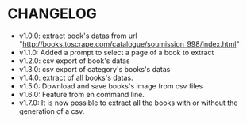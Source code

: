 # CHANGELOG

- v1.0.0: extract book's datas from url
"http://books.toscrape.com/catalogue/soumission_998/index.html"
- v1.1.0: Added a prompt to select a page of a book to extract
- v1.2.0: csv export of book's datas
- v1.3.0: csv export of category's books's datas 
- v1.4.0: extract of all books's datas.
- v1.5.0: Download and save books's image from csv files
- v1.6.0: Feature from en command line.
- v1.7.0: It is now possible to extract all the books with or without
the generation of a csv.